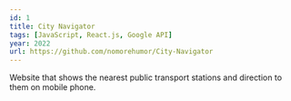 ```yaml
---
id: 1
title: City Navigator
tags: [JavaScript, React.js, Google API]
year: 2022
url: https://github.com/nomorehumor/City-Navigator
---
```

Website that shows the nearest public transport stations and direction to them on mobile phone.